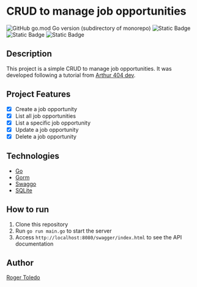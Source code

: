 # CRUD to manage job opportunities
![GitHub go.mod Go version (subdirectory of monorepo)](https://img.shields.io/github/go-mod/go-version/RogerToledo/rfb)
![Static Badge](https://img.shields.io/badge/v1.5.5-%23046fff?logo=sqlite&label=sqlite&labelColor=%23003B57)
![Static Badge](https://img.shields.io/badge/v1.25.7-%23046fff?logo=go&label=gorm)
![Static Badge](https://img.shields.io/badge/v1.0.1-%23046fff?logo=swagger&label=swaggo)

## Description
This project is a simple CRUD to manage job opportunities.
It was developed following a tutorial from [Arthur 404 dev](https://www.youtube.com/watch?v=L6gk7FHBNkM).

## Project Features
- [x] Create a job opportunity
- [x] List all job opportunities
- [x] List a specific job opportunity
- [x] Update a job opportunity
- [x] Delete a job opportunity

## Technologies
- [Go](https://golang.org/)
- [Gorm](https://gorm.io/)
- [Swaggo](https://swaggo.dev/)
- [SQLite](https://www.sqlite.org/index.html)

## How to run
1. Clone this repository
2. Run `go run main.go` to start the server
3. Access `http://localhost:8080/swagger/index.html` to see the API documentation

## Author
[Roger Toledo](https://github.com/RogerToledo)
```

